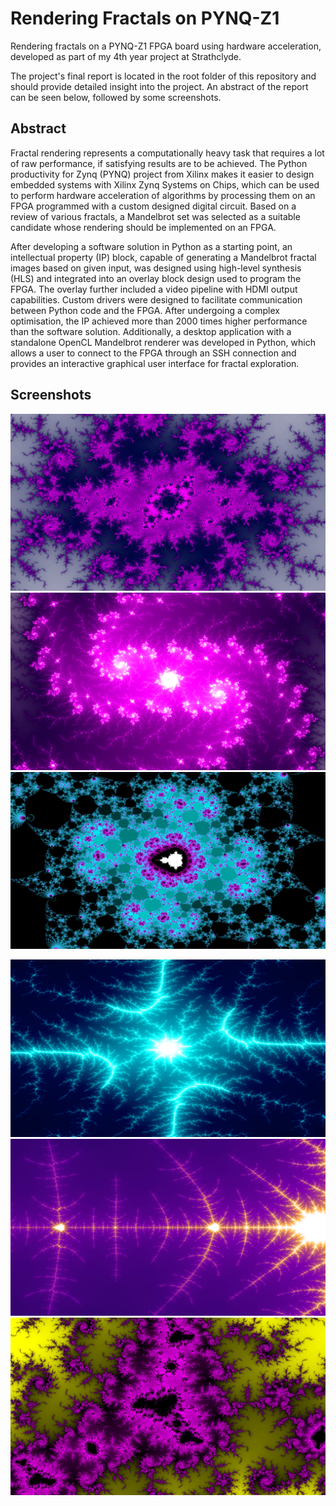 # Rendering Fractals on PYNQ-Z1

Rendering fractals on a PYNQ-Z1 FPGA board using hardware acceleration, developed as part of my 4th year project at Strathclyde.

The project's final report is located in the root folder of this repository and should provide detailed insight into the project. An abstract of the report can be seen below, followed by some screenshots.

## Abstract

Fractal rendering represents a computationally heavy task that requires a lot of raw performance, if satisfying results are to be achieved. The Python productivity for Zynq (PYNQ) project from Xilinx makes it easier to design embedded systems with Xilinx Zynq Systems on Chips, which can be used to perform hardware acceleration of algorithms by processing them on an FPGA programmed with a custom designed digital circuit. Based on a review of various fractals, a Mandelbrot set was selected as a suitable candidate whose rendering should be implemented on an FPGA.

After developing a software solution in Python as a starting point, an intellectual property (IP) block, capable of generating a Mandelbrot fractal images based on given input, was designed using high-level synthesis (HLS) and integrated into an overlay block design used to program the FPGA. The overlay further included a video pipeline with HDMI output capabilities. Custom drivers were designed to facilitate communication between Python code and the FPGA. After undergoing a complex optimisation, the IP achieved more than 2000 times higher performance than the software solution. Additionally, a desktop application with a standalone OpenCL Mandelbrot renderer was developed in Python, which allows a user to connect to the FPGA through an SSH connection and provides an interactive graphical user interface for fractal exploration.

## Screenshots

![gameplay](renders/1551831976.png)
![gameplay](renders/1551895410.png)
![gameplay](renders/1551834849.png)

![gameplay](renders/1551290457.png)
![gameplay](renders/1551289686.png)
![gameplay](renders/1551833351.png)
